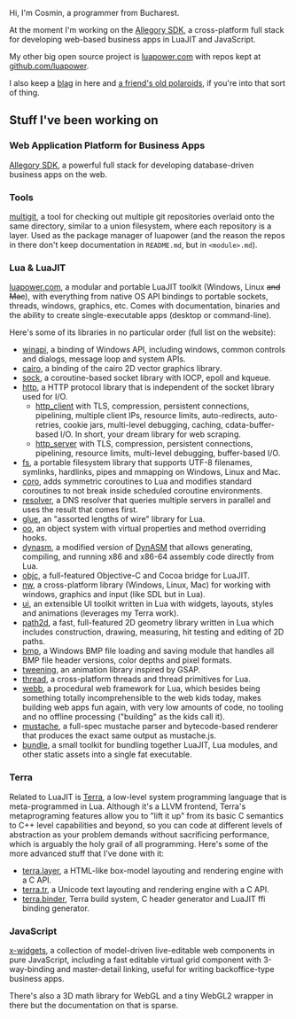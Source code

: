 Hi, I'm Cosmin, a programmer from Bucharest. 

At the moment I'm working on the [Allegory SDK](https://github.com/allegory-software/allegory-sdk), a cross-platform full stack for developing web-based business apps in LuaJIT and JavaScript.

My other big open source project is [luapower.com](https://luapower.com) with repos kept at [github.com/luapower](https://github.com/luapower).

I also keep a [blag](https://github.com/capr/blag) in here and [a friend's old polaroids](https://rawgit.com/capr/oldbeat/master/index.html), if you're into that sort of thing.

## Stuff I've been working on

### Web Application Platform for Business Apps

[Allegory SDK](https://github.com/allegory-software/allegory-sdk), a powerful full stack for developing database-driven business apps on the web.

### Tools

[multigit](https://github.com/capr/mgit), a tool for checking out multiple git repositories overlaid onto the same directory, similar to a union filesystem, where each repository is a layer. Used as the package manager of luapower (and the reason the repos in there don't keep documentation in `README.md`, but in `<module>.md`).

### Lua & LuaJIT

[luapower.com](https://luapower.com), a modular and portable LuaJIT toolkit (Windows, Linux ~~and Mac~~), with everything from native OS API bindings to portable sockets, threads,  windows, graphics, etc. Comes with documentation, binaries and the ability to create single-executable apps (desktop or command-line).

Here's some of its libraries in no particular order (full list on the website):

  * [winapi](https://luapower.com/winapi), a binding of Windows API, including windows, common controls and dialogs, message loop and system APIs.
  * [cairo](https://luapower.com/cairo), a binding of the cairo 2D vector graphics library.
  * [sock](https://luapower.com/sock), a coroutine-based socket library with IOCP, epoll and kqueue.
  * [http](https://luapower.com/http), a HTTP protocol library that is independent of the socket library used for I/O.
    * [http_client](https://luapower.com/http_client) with TLS, compression, persistent connections, pipelining, multiple client IPs, resource limits, auto-redirects, auto-retries, cookie jars, multi-level debugging, caching, cdata-buffer-based I/O. In short, your dream library for web scraping.
    * [http_server](https://luapower.com/http_server) with TLS, compression, persistent connections, pipelining, resource limits, multi-level debugging, buffer-based I/O.
  * [fs](https://luapower.com), a portable filesystem library that supports UTF-8 filenames, symlinks, hardlinks, pipes and mmapping on Windows, Linux and Mac.
  * [coro](https://luapower.com/coro), adds symmetric coroutines to Lua and modifies standard coroutines to not break inside scheduled coroutine environments.
  * [resolver](https://luapower.com/resolver), a DNS resolver that queries multiple servers in parallel and uses the result that comes first.
  * [glue](https://luapower.com/glue), an "assorted lengths of wire" library for Lua.
  * [oo](https://luapower.com/oo), an object system with virtual properties and method overriding hooks.
  * [dynasm](https://luapower.com/dynasm), a modified version of [DynASM](https://corsix.github.io/dynasm-doc/) that allows generating, compiling, and running x86 and x86-64 assembly code directly from Lua.
  * [objc](https://luapower.com/objc), a full-featured Objective-C and Cocoa bridge for LuaJIT.
  * [nw](https://luapower.com/nw), a cross-platform library (Windows, Linux, Mac) for working with windows, graphics and input (like SDL but in Lua).
  * [ui](https://luapower.com/ui), an extensible UI toolkit written in Lua with widgets, layouts, styles and animations (leverages my Terra work).
  * [path2d](https://luapower.com/path2d), a fast, full-featured 2D geometry library written in Lua which includes construction, drawing, measuring, hit testing and editing of 2D paths.
  * [bmp](https://luapower.com/bmp), a Windows BMP file loading and saving module that handles all BMP file header versions, color depths and pixel formats.
  * [tweening](https://luapower.com/tweening), an animation library inspired by GSAP.
  * [thread](https://luapower.com/thread), a cross-platform threads and thread primitives for Lua.
  * [webb](https://luapower.com/webb), a procedural web framework for Lua, which besides being something totally incomprehensible to the web kids today, makes building web apps fun again, with very low amounts of code, no tooling and no offline processing ("building" as the kids call it).
  * [mustache](https://luapower.com/mustache), a full-spec mustache parser and bytecode-based renderer that produces the exact same output as mustache.js.
  * [bundle](https://github.com/luapower/bundle), a small toolkit for bundling together LuaJIT, Lua modules, and other static assets into a single fat executable.

### Terra

Related to LuaJIT is [Terra](https://terralang.org), a low-level system programming language that is meta-programmed in Lua. Although it's a LLVM frontend, Terra's metaprograming features allow you to "lift it up" from its basic C semantics to C++ level capabilities and beyond, so you can code at different levels of abstraction as your problem demands without sacrificing performance, which is arguably the holy grail of all programming. Here's some of the more advanced stuff that I've done with it:

  * [terra.layer](https://luapower.com/terra.layer), a HTML-like box-model layouting and rendering engine with a C API.
  * [terra.tr](https://luapower.com/terra.tr), a Unicode text layouting and rendering engine with a C API.
  * [terra.binder](https://luapower.com/terra.binder), Terra build system, C header generator and LuaJIT ffi binding generator.

### JavaScript

[x-widgets](https://luapower.com/x-widgets), a collection of model-driven live-editable web components in pure JavaScript, including a fast editable virtual grid component with 3-way-binding and master-detail linking, useful for writing backoffice-type business apps. 

There's also a 3D math library for WebGL and a tiny WebGL2 wrapper in there but the documentation on that is sparse.
